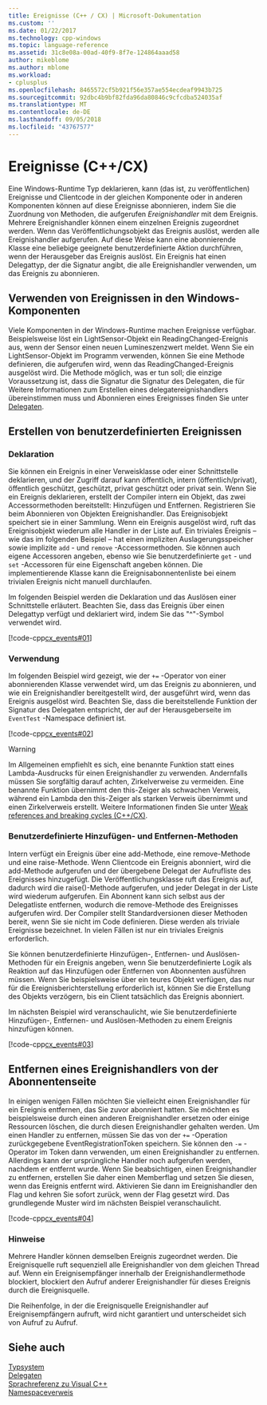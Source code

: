 ```yaml
---
title: Ereignisse (C++ / CX) | Microsoft-Dokumentation
ms.custom: ''
ms.date: 01/22/2017
ms.technology: cpp-windows
ms.topic: language-reference
ms.assetid: 31c8e08a-00ad-40f9-8f7e-124864aaad58
author: mikeblome
ms.author: mblome
ms.workload:
- cplusplus
ms.openlocfilehash: 8465572cf5b921f56e357ae554ecdeaf9943b725
ms.sourcegitcommit: 92dbc4b9bf82fda96da80846c9cfcdba524035af
ms.translationtype: MT
ms.contentlocale: de-DE
ms.lasthandoff: 09/05/2018
ms.locfileid: "43767577"
---
```

# <a name="events-ccx"></a>Ereignisse (C++/CX)
Eine Windows-Runtime Typ deklarieren, kann (das ist, zu veröffentlichen) Ereignisse und Clientcode in der gleichen Komponente oder in anderen Komponenten können auf diese Ereignisse abonnieren, indem Sie die Zuordnung von Methoden, die aufgerufen *Ereignishandler* mit dem Ereignis. Mehrere Ereignishandler können einem einzelnen Ereignis zugeordnet werden. Wenn das Veröffentlichungsobjekt das Ereignis auslöst, werden alle Ereignishandler aufgerufen. Auf diese Weise kann eine abonnierende Klasse eine beliebige geeignete benutzerdefinierte Aktion durchführen, wenn der Herausgeber das Ereignis auslöst. Ein Ereignis hat einen Delegattyp, der die Signatur angibt, die alle Ereignishandler verwenden, um das Ereignis zu abonnieren.  
  
## <a name="consuming-events-in-windows-components"></a>Verwenden von Ereignissen in den Windows-Komponenten  
 Viele Komponenten in der Windows-Runtime machen Ereignisse verfügbar. Beispielsweise löst ein LightSensor-Objekt ein ReadingChanged-Ereignis aus, wenn der Sensor einen neuen Lumineszenzwert meldet. Wenn Sie ein LightSensor-Objekt im Programm verwenden, können Sie eine Methode definieren, die aufgerufen wird, wenn das ReadingChanged-Ereignis ausgelöst wird. Die Methode möglich, was er tun soll; die einzige Voraussetzung ist, dass die Signatur die Signatur des Delegaten, die für Weitere Informationen zum Erstellen eines delegatereignishandlers übereinstimmen muss und Abonnieren eines Ereignisses finden Sie unter [Delegaten](../cppcx/delegates-c-cx.md).  
  
## <a name="creating-custom-events"></a>Erstellen von benutzerdefinierten Ereignissen  
  
### <a name="declaration"></a>Deklaration  
 Sie können ein Ereignis in einer Verweisklasse oder einer Schnittstelle deklarieren, und der Zugriff darauf kann öffentlich, intern (öffentlich/privat), öffentlich geschützt, geschützt, privat geschützt oder privat sein. Wenn Sie ein Ereignis deklarieren, erstellt der Compiler intern ein Objekt, das zwei Accessormethoden bereitstellt: Hinzufügen und Entfernen. Registrieren Sie beim Abonnieren von Objekten Ereignishandler. Das Ereignisobjekt speichert sie in einer Sammlung. Wenn ein Ereignis ausgelöst wird, ruft das Ereignisobjekt wiederum alle Handler in der Liste auf. Ein triviales Ereignis – wie das im folgenden Beispiel – hat einen impliziten Auslagerungsspeicher sowie implizite `add` - und `remove` -Accessormethoden. Sie können auch eigene Accessoren angeben, ebenso wie Sie benutzerdefinierte `get` - und `set` -Accessoren für eine Eigenschaft angeben können.  Die implementierende Klasse kann die Ereignisabonnentenliste bei einem trivialen Ereignis nicht manuell durchlaufen.  
  
 Im folgenden Beispiel werden die Deklaration und das Auslösen einer Schnittstelle erläutert. Beachten Sie, dass das Ereignis über einen Delegattyp verfügt und deklariert wird, indem Sie das "^"-Symbol verwendet wird.  
  
 [!code-cpp[cx_events#01](../cppcx/codesnippet/CPP/cx_events/class1.h#01)]  
  
### <a name="usage"></a>Verwendung  
 Im folgenden Beispiel wird gezeigt, wie der `+=` -Operator von einer abonnierenden Klasse verwendet wird, um das Ereignis zu abonnieren, und wie ein Ereignishandler bereitgestellt wird, der ausgeführt wird, wenn das Ereignis ausgelöst wird. Beachten Sie, dass die bereitstellende Funktion der Signatur des Delegaten entspricht, der auf der Herausgeberseite im `EventTest` -Namespace definiert ist.  
  
 [!code-cpp[cx_events#02](../cppcx/codesnippet/CPP/eventsupportinvs/eventclientclass.h#02)]  
  
> [!WARNING]
>  Im Allgemeinen empfiehlt es sich, eine benannte Funktion statt eines Lambda-Ausdrucks für einen Ereignishandler zu verwenden. Andernfalls müssen Sie sorgfältig darauf achten, Zirkelverweise zu vermeiden. Eine benannte Funktion übernimmt den this-Zeiger als schwachen Verweis, während ein Lambda den this-Zeiger als starken Verweis übernimmt und einen Zirkelverweis erstellt. Weitere Informationen finden Sie unter [Weak references and breaking cycles (C++/CX)](../cppcx/weak-references-and-breaking-cycles-c-cx.md).  
  
### <a name="custom-add-and-remove-methods"></a>Benutzerdefinierte Hinzufügen- und Entfernen-Methoden  
 Intern verfügt ein Ereignis über eine add-Methode, eine remove-Methode und eine raise-Methode. Wenn Clientcode ein Ereignis abonniert, wird die add-Methode aufgerufen und der übergebene Delegat der Aufrufliste des Ereignisses hinzugefügt. Die Veröffentlichungsklasse ruft das Ereignis auf, dadurch wird die raise()-Methode aufgerufen, und jeder Delegat in der Liste wird wiederum aufgerufen. Ein Abonnent kann sich selbst aus der Delegatliste entfernen, wodurch die remove-Methode des Ereignisses aufgerufen wird. Der Compiler stellt Standardversionen dieser Methoden bereit, wenn Sie sie nicht im Code definieren. Diese werden als triviale Ereignisse bezeichnet. In vielen Fällen ist nur ein triviales Ereignis erforderlich.  
  
 Sie können benutzerdefinierte Hinzufügen-, Entfernen- und Auslösen-Methoden für ein Ereignis angeben, wenn Sie benutzerdefinierte Logik als Reaktion auf das Hinzufügen oder Entfernen von Abonnenten ausführen müssen. Wenn Sie beispielsweise über ein teures Objekt verfügen, das nur für die Ereignisberichterstellung erforderlich ist, können Sie die Erstellung des Objekts verzögern, bis ein Client tatsächlich das Ereignis abonniert.  
  
 Im nächsten Beispiel wird veranschaulicht, wie Sie benutzerdefinierte Hinzufügen-, Entfernen- und Auslösen-Methoden zu einem Ereignis hinzufügen können.  
  
 [!code-cpp[cx_events#03](../cppcx/codesnippet/CPP/cx_events/class1.h#03)]  
  
## <a name="removing-an-event-handler-from-the-subscriber-side"></a>Entfernen eines Ereignishandlers von der Abonnentenseite  
 In einigen wenigen Fällen möchten Sie vielleicht einen Ereignishandler für ein Ereignis entfernen, das Sie zuvor abonniert hatten. Sie möchten es beispielsweise durch einen anderen Ereignishandler ersetzen oder einige Ressourcen löschen, die durch diesen Ereignishandler gehalten werden. Um einen Handler zu entfernen, müssen Sie das von der `+=` -Operation zurückgegebene EventRegistrationToken speichern. Sie können den `-=` -Operator im Token dann verwenden, um einen Ereignishandler zu entfernen.  Allerdings kann der ursprüngliche Handler noch aufgerufen werden, nachdem er entfernt wurde. Wenn Sie beabsichtigen, einen Ereignishandler zu entfernen, erstellen Sie daher einen Memberflag und setzen Sie diesen, wenn das Ereignis entfernt wird. Aktivieren Sie dann im Ereignishandler den Flag und kehren Sie sofort zurück, wenn der Flag gesetzt wird. Das grundlegende Muster wird im nächsten Beispiel veranschaulicht.  
  
 [!code-cpp[cx_events#04](../cppcx/codesnippet/CPP/eventsupportinvs/eventclientclass.h#04)]  
  
### <a name="remarks"></a>Hinweise  
 Mehrere Handler können demselben Ereignis zugeordnet werden. Die Ereignisquelle ruft sequenziell alle Ereignishandler von dem gleichen Thread auf. Wenn ein Ereignisempfänger innerhalb der Ereignishandlermethode blockiert, blockiert den Aufruf anderer Ereignishandler für dieses Ereignis durch die Ereignisquelle.  
  
 Die Reihenfolge, in der die Ereignisquelle Ereignishandler auf Ereignisempfängern aufruft, wird nicht garantiert und unterscheidet sich von Aufruf zu Aufruf.  
  
## <a name="see-also"></a>Siehe auch  
 [Typsystem](../cppcx/type-system-c-cx.md)   
 [Delegaten](../cppcx/delegates-c-cx.md)   
 [Sprachreferenz zu Visual C++](../cppcx/visual-c-language-reference-c-cx.md)   
 [Namespaceverweis](../cppcx/namespaces-reference-c-cx.md)